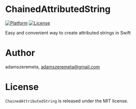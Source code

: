 # ChainedAttributedString
[![Platform](http://img.shields.io/badge/platform-iOS-blue.svg?style=flat)](http://cocoapods.org/?q=ChainedAttributedString) [![License](http://img.shields.io/badge/license-MIT-green.svg?style=flat)](https://github.com/adamszeremeta/ChainedAttributedString/blob/master/LICENSE)

Easy and convenient way to create attributed strings in Swift 

Author
======

adamszeremeta, adamszeremeta@gmail.com

License
=======

`ChainedAttributedString` is released under the MIT license.
